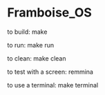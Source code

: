 # Framboise_OS

to build:
   make

to run:
   make run

to clean:
make clean

to test with a screen:
remmina

to use a terminal:
make terminal